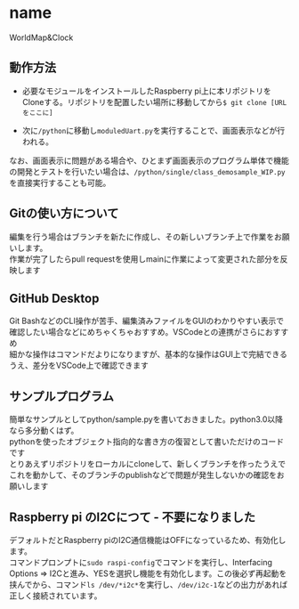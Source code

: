 # name
WorldMap&Clock

## 動作方法

- 必要なモジュールをインストールしたRaspberry pi上に本リポジトリをCloneする。リポジトリを配置したい場所に移動してから`$ git clone [URLをここに]`

- 次に`/python`に移動し`moduledUart.py`を実行することで、画面表示などが行われる。

なお、画面表示に問題がある場合や、ひとまず画面表示のプログラム単体で機能の開発とテストを行いたい場合は、`/python/single/class_demosample_WIP.py`を直接実行することも可能。

## Gitの使い方について

編集を行う場合はブランチを新たに作成し、その新しいブランチ上で作業をお願いします。  
作業が完了したらpull requestを使用しmainに作業によって変更された部分を反映します  

## GitHub Desktop

Git BashなどのCLI操作が苦手、編集済みファイルをGUIのわかりやすい表示で確認したい場合などにめちゃくちゃおすすめ。VSCodeとの連携がさらにおすすめ  
細かな操作はコマンドだよりになりますが、基本的な操作はGUI上で完結できるうえ、差分をVSCode上で確認できます  

## サンプルプログラム

簡単なサンプルとしてpython/sample.pyを書いておきました。python3.0以降なら多分動くはず。  
pythonを使ったオブジェクト指向的な書き方の復習として書いただけのコードです  
とりあえずリポジトリをローカルにcloneして、新しくブランチを作ったうえでこれを動かして、そのブランチのpublishなどで問題が発生しないかの確認をお願いします

## Raspberry pi のI2Cにつて - 不要になりました

デフォルトだとRaspberry piのI2C通信機能はOFFになっているため、有効化します。  
コマンドプロンプトに`sudo raspi-config`でコマンドを実行し、Interfacing Options => I2Cと進み、YESを選択し機能を有効化します。この後必ず再起動を挟んでから、コマンド`ls /dev/*i2c*`を実行し、`/dev/i2c-1`などの出力があれば正しく接続されています。

